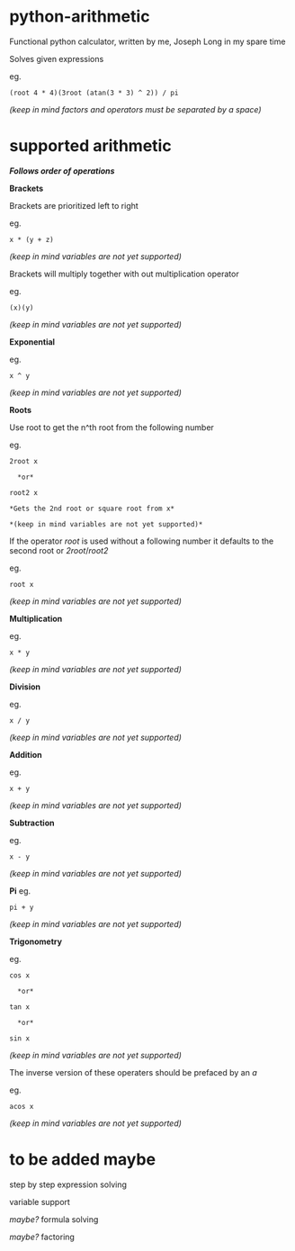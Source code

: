 # python-arithmetic
Functional python calculator, written by me, Joseph Long in my spare time

Solves given expressions

  eg.
  
    (root 4 * 4)(3root (atan(3 * 3) ^ 2)) / pi
    
  *(keep in mind factors and operators must be separated by a space)*
  
# supported arithmetic

***Follows order of operations***

**Brackets**

Brackets are prioritized left to right

  eg.
  
    x * (y + z)
    
  *(keep in mind variables are not yet supported)*
  
Brackets will multiply together with out multiplication operator 

  eg.
  
    (x)(y)
    
  *(keep in mind variables are not yet supported)*
  
**Exponential**

  eg.
  
    x ^ y
    
  *(keep in mind variables are not yet supported)*
  
**Roots**

Use root to get the n^th root from the following number

  eg.
  
    2root x
    
      *or*
      
    root2 x
    
    *Gets the 2nd root or square root from x*
    
    *(keep in mind variables are not yet supported)*
    
If the operator *root* is used without a following number it defaults to the second root or *2root*/*root2*

  eg.
  
    root x
    
  *(keep in mind variables are not yet supported)*
  
**Multiplication**

  eg.
  
    x * y
    
  *(keep in mind variables are not yet supported)*
  
**Division**

  eg.
  
    x / y
    
  *(keep in mind variables are not yet supported)*
  
**Addition**

  eg.
  
    x + y
    
  *(keep in mind variables are not yet supported)*
  
**Subtraction**

  eg.
  
    x - y
    
  *(keep in mind variables are not yet supported)*
  
**Pi**
  eg.
  
    pi + y
    
  *(keep in mind variables are not yet supported)*
  
**Trigonometry**

  eg.
  
    cos x
    
      *or*
      
    tan x
    
      *or*
      
    sin x
    
  *(keep in mind variables are not yet supported)*
  
The inverse version of these operaters should be prefaced by an *a*

  eg.
  
    acos x
    
  *(keep in mind variables are not yet supported)*
  
# to be added maybe

step by step expression solving

variable support

*maybe?* formula solving

*maybe?* factoring
